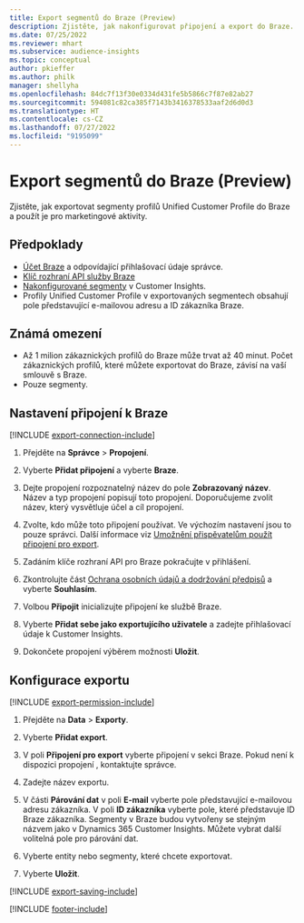 ```yaml
---
title: Export segmentů do Braze (Preview)
description: Zjistěte, jak nakonfigurovat připojení a export do Braze.
ms.date: 07/25/2022
ms.reviewer: mhart
ms.subservice: audience-insights
ms.topic: conceptual
author: pkieffer
ms.author: philk
manager: shellyha
ms.openlocfilehash: 84dc7f13f30e0334d431fe5b5866c7f87e82ab27
ms.sourcegitcommit: 594081c82ca385f7143b3416378533aaf2d6d0d3
ms.translationtype: HT
ms.contentlocale: cs-CZ
ms.lasthandoff: 07/27/2022
ms.locfileid: "9195099"
---
```

# <a name="export-segments-to-braze-preview"></a>Export segmentů do Braze (Preview)

Zjistěte, jak exportovat segmenty profilů Unified Customer Profile do Braze a použít je pro marketingové aktivity.

## <a name="prerequisites"></a>Předpoklady

- [Účet Braze](https://www.braze.com/) a odpovídající přihlašovací údaje správce.
- [Klíč rozhraní API služby Braze](https://www.braze.com/docs/api/basics/)
- [Nakonfigurované segmenty](segments.md) v Customer Insights.
- Profily Unified Customer Profile v exportovaných segmentech obsahují pole představující e-mailovou adresu a ID zákazníka Braze.

## <a name="known-limitations"></a>Známá omezení

- Až 1 milion zákaznických profilů do Braze může trvat až 40 minut. Počet zákaznických profilů, které můžete exportovat do Braze, závisí na vaší smlouvě s Braze.
- Pouze segmenty.

## <a name="set-up-connection-to-braze"></a>Nastavení připojení k Braze

[!INCLUDE [export-connection-include](includes/export-connection-admn.md)]

1. Přejděte na **Správce** > **Propojení**.

1. Vyberte **Přidat připojení** a vyberte **Braze**.

1. Dejte propojení rozpoznatelný název do pole **Zobrazovaný název**. Název a typ propojení popisují toto propojení. Doporučujeme zvolit název, který vysvětluje účel a cíl propojení.

1. Zvolte, kdo může toto připojení používat. Ve výchozím nastavení jsou to pouze správci. Další informace viz [Umožnění přispěvatelům použít připojení pro export](connections.md#allow-contributors-to-use-a-connection-for-exports).

1. Zadáním klíče rozhraní API pro Braze pokračujte v přihlášení.

1. Zkontrolujte část [Ochrana osobních údajů a dodržování předpisů](connections.md#data-privacy-and-compliance) a vyberte **Souhlasím**.

1. Volbou **Připojit** inicializujte připojení ke službě Braze.

1. Vyberte **Přidat sebe jako exportujícího uživatele** a zadejte přihlašovací údaje k Customer Insights.

1. Dokončete propojení výběrem možnosti **Uložit**.

## <a name="configure-an-export"></a>Konfigurace exportu

[!INCLUDE [export-permission-include](includes/export-permission.md)]

1. Přejděte na **Data** > **Exporty**.

1. Vyberte **Přidat export**.

1. V poli **Připojení pro export** vyberte připojení v sekci Braze. Pokud není k dispozici propojení , kontaktujte správce.

1. Zadejte název exportu.

1. V části **Párování dat** v poli **E-mail** vyberte pole představující e-mailovou adresu zákazníka. V poli **ID zákazníka** vyberte pole, které představuje ID Braze zákazníka. Segmenty v Braze budou vytvořeny se stejným názvem jako v Dynamics 365 Customer Insights. Můžete vybrat další volitelná pole pro párování dat.

1. Vyberte entity nebo segmenty, které chcete exportovat.

1. Vyberte **Uložit**.

[!INCLUDE [export-saving-include](includes/export-saving.md)]

[!INCLUDE [footer-include](includes/footer-banner.md)]
